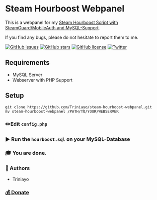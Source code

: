 # Steam Hourboost Webpanel
This is a webpanel for my [Steam Hourboost Script with SteamGuard/MobileAuth and MySQL-Support](https://github.com/Triniayo/steam-hourboost-2fa-mysql).

If you find any bugs, please do not hesitate to report them to me.

[![GitHub issues](https://img.shields.io/github/issues/Triniayo/steam-hourboost-webpanel.svg)](https://github.com/Triniayo/steam-hourboost-webpanel/issues)
[![GitHub stars](https://img.shields.io/github/stars/Triniayo/steam-hourboost-webpanel.svg)](https://github.com/Triniayo/steam-hourboost-webpanel/stargazers)
[![GitHub license](https://img.shields.io/github/license/Triniayo/steam-hourboost-webpanel.svg)](https://github.com/Triniayo/steam-hourboost-webpanel)
[![Twitter](https://img.shields.io/twitter/url/https/github.com/Triniayo/steam-hourboost-webpanel.svg?style=social)](https://twitter.com/intent/tweet?text=Wow:&url=https%3A%2F%2Fgithub.com%2FTriniayo%2Fsteam-hourboost-webpanel)

## Requirements

- MySQL Server
- Webserver with PHP Support

## Setup

`git clone https://github.com/Triniayo/steam-hourboost-webpanel.git`    
`mv steam-hourboost-webpanel /PATH/TO/YOUR/WEBSERVER`

### ✏️Edit `config.php`

### ▶️ Run the `hourboost.sql` on your MySQL-Database

### 🎓 You are done.

### 🤖 Authors

* Triniayo

### [💰 Donate](https://paypal.me/TriniaCS)
